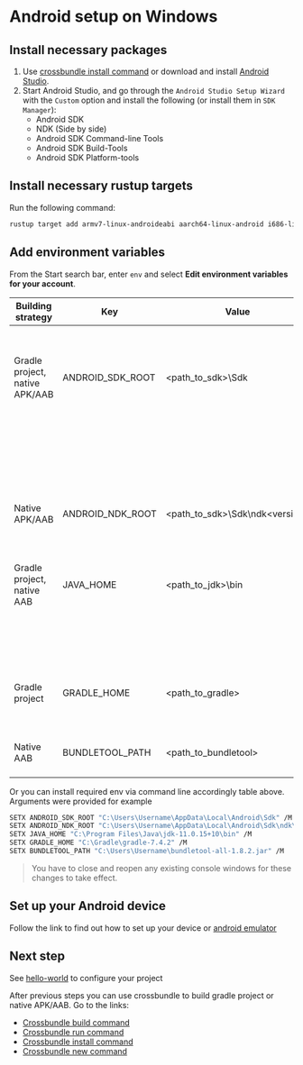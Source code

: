 # Android setup on Windows

## Install necessary packages

1. Use [crossbundle install command](../crossbundle/command-install.md) or download and install [Android Studio](https://developer.android.com/studio).
2. Start Android Studio, and go through the `Android Studio Setup Wizard` with the `Custom` option and install the following (or install them in `SDK Manager`):
   - Android SDK
   - NDK (Side by side)
   - Android SDK Command-line Tools
   - Android SDK Build-Tools
   - Android SDK Platform-tools

## Install necessary rustup targets

Run the following command:

```sh
rustup target add armv7-linux-androideabi aarch64-linux-android i686-linux-android x86_64-linux-android
```

## Add environment variables

From the Start search bar, enter `env` and select **Edit environment variables for your account**.

| Building strategy | Key  | Value       | Description |
| ----------------- | ---- | ----------- | ------------|
| Gradle project, native APK/AAB| ANDROID_SDK_ROOT | <path_to_sdk>\Sdk |  Can be replaced with ANDROID_SDK_PATH and ANDROID_HOME. You might not install this env var if you used [crossbundle install](../crossbundle/command-install.md) to set up required packages |
|                               |                  |                   |  or just want to build native APK or native AAB |
| Native APK/AAB        | ANDROID_NDK_ROOT | <path_to_sdk>\Sdk\ndk\<version> | Can be replaced with ANDROID_NDK_PATH and NDK_HOME. You might not install this env var if you used [crossbundle install](../crossbundle/command-install.md) to set up required packages |
| Gradle project, native AAB| JAVA_HOME | <path_to_jdk>\bin | Also, we need to make sure we have a [java runtime environment](https://www.oracle.com/java/technologies/downloads/) (JRE)   |
|                           |           |                   | or [Java developer kit](https://www.oracle.com/java/technologies/downloads/) (JDK) installed. We need jarsigner utility from there |
| Gradle project | GRADLE_HOME | <path_to_gradle> | Crossbow default build process requires installed Gradle on your PC. You can download it [here](https://services.gradle.org/distributions/) |
| Native AAB | BUNDLETOOL_PATH | <path_to_bundletool> | Download bundletool from the [`GitHub repository`](https://github.com/google/bundletool/releases) or use [crossbundle install](../crossbundle/command-install.md) |

Or you can install required env via command line accordingly table above. Arguments were provided for example

```sh
SETX ANDROID_SDK_ROOT "C:\Users\Username\AppData\Local\Android\Sdk" /M
SETX ANDROID_NDK_ROOT "C:\Users\Username\AppData\Local\Android\Sdk\ndk\23.1.7779620" /M
SETX JAVA_HOME "C:\Program Files\Java\jdk-11.0.15+10\bin" /M
SETX GRADLE_HOME "C:\Gradle\gradle-7.4.2" /M
SETX BUNDLETOOL_PATH "C:\Users\Username\bundletool-all-1.8.2.jar" /M
```

> You have to close and reopen any existing console windows for these changes to take effect.

## Set up your Android device

Follow the link to find out how to set up your device or [android emulator](./android-emulator.md)         

## Next step

See [hello-world](../tutorials/hello-world.md) to configure your project

After previous steps you can use crossbundle to build gradle project or native APK/AAB. Go to the links:  

- [Crossbundle build command](../crossbundle/command-build.md)
- [Crossbundle run command](../crossbundle/command-run.md)
- [Crossbundle install command](../crossbundle/command-install.md)
- [Crossbundle new command](../crossbundle/command-new.md)
